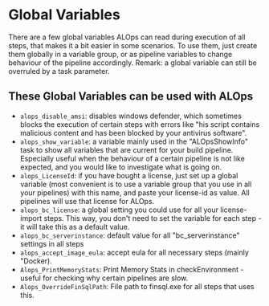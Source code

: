 # Global Variables

There are a few global variables ALOps can read during execution of all steps, that makes it a bit easier in some scenarios.  To use them, just create them globally in a variable group, or as pipeline variables to change behaviour of the pipeline accordingly.  Remark: a global variable can still be overruled by a task parameter.

## These Global Variables can be used with ALOps

* `alops_disable_amsi`: disables windows defender, which sometimes blocks the execution of certain steps with errors like "his script contains malicious content and has been blocked by your antivirus software".
* `alops_show_variable`: a variable mainly used in the "ALOpsShowInfo" task to show all variables that are current for your build pipeline.  Especially useful when the behaviour of a certain pipeline is not like expected, and you would like to investigate what is going on.
* `alops_LicenseId`: if you have bought a license, just set up a global variable (most convenient is to use a variable group that you use in all your pipelines) with this name, and paste your license-id as value.  All pipelines will use that license for ALOps.
* `alops_bc_license`: a global setting you could use for all your license-import steps.  This way, you don't need to set the variable for each step - it will take this as a default value.
* `alops_bc_serverinstance`: default value for all "bc_serverinstance" settings in all steps
* `alops_accept_image_eula`: accept eula for all necessary steps (mainly "Docker).
* `Alops_PrintMemoryStats`: Print Memory Stats in checkEnvironment - useful for checking why certain pipelines are slow.
* `Alops_OverrideFinSqlPath`: File path to finsql.exe for all steps that uses this.
